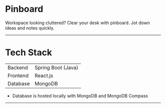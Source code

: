 # Pinboard

Workspace looking cluttered? Clear your desk with pinboard. Jot down ideas and notes quickly.

---

# Tech Stack
| | |
|---|---|
|Backend | Spring Boot (Java)|
|Frontend | React.js |
|Database | MongoDB |

- Database is hosted locally with MongoDB and MongoDB Compass

---

